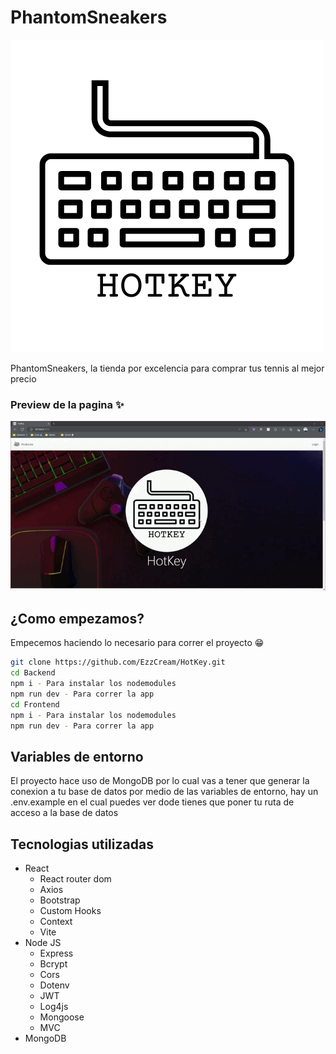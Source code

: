 # PhantomSneakers 

![imagen](./Frontend/public/logo.png)

PhantomSneakers, la tienda por excelencia para comprar tus tennis al mejor precio

### Preview de la pagina ✨

![Preview Img](./Frontend/public/video.gif)

## ¿Como empezamos?

Empecemos haciendo lo necesario para correr el proyecto 😁

```bash
git clone https://github.com/EzzCream/HotKey.git
cd Backend
npm i - Para instalar los nodemodules
npm run dev - Para correr la app
cd Frontend
npm i - Para instalar los nodemodules
npm run dev - Para correr la app
```

## Variables de entorno

El proyecto hace uso de MongoDB por lo cual vas a tener que generar la conexion a tu base de datos por medio de las variables de entorno, hay un .env.example en el cual puedes ver dode tienes que poner tu ruta de acceso a la base de datos

## Tecnologias utilizadas

-   React
    -   React router dom
    -   Axios
    -   Bootstrap
    -   Custom Hooks
    -   Context
    -   Vite
-   Node JS
    -   Express
    -   Bcrypt
    -   Cors
    -   Dotenv
    -   JWT
    -   Log4js
    -   Mongoose
    -   MVC
-   MongoDB

